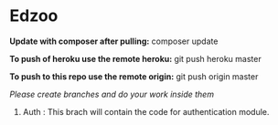 # Edzoo

**Update with composer after pulling:**
composer update

**To push of heroku use the remote heroku:**
git push heroku master

**To push to this repo use the remote origin:**
git push origin master

*Please create branches and do your work inside them*
1. Auth : This brach will contain the code for authentication module.
